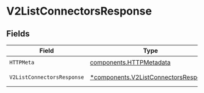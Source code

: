 # V2ListConnectorsResponse


## Fields

| Field                                                                                       | Type                                                                                        | Required                                                                                    | Description                                                                                 |
| ------------------------------------------------------------------------------------------- | ------------------------------------------------------------------------------------------- | ------------------------------------------------------------------------------------------- | ------------------------------------------------------------------------------------------- |
| `HTTPMeta`                                                                                  | [components.HTTPMetadata](../../models/components/httpmetadata.md)                          | :heavy_check_mark:                                                                          | N/A                                                                                         |
| `V2ListConnectorsResponse`                                                                  | [*components.V2ListConnectorsResponse](../../models/components/v2listconnectorsresponse.md) | :heavy_minus_sign:                                                                          | Connectors list                                                                             |